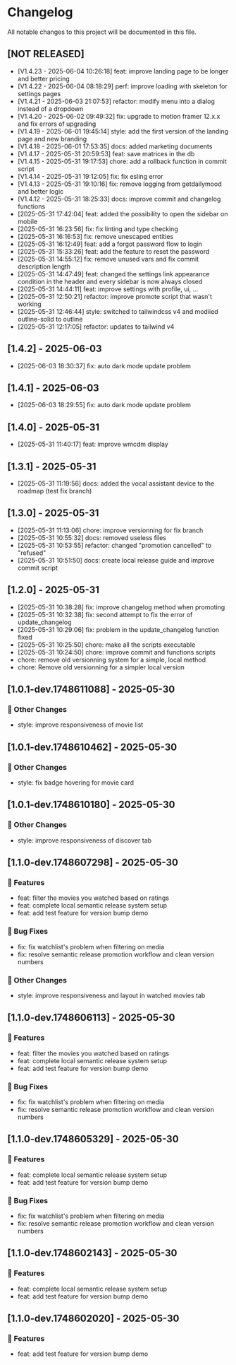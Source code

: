 # Changelog

All notable changes to this project will be documented in this file.

## [NOT RELEASED]
- [V1.4.23 - 2025-06-04 10:26:18] feat: improve landing page to be longer and better pricing
- [V1.4.22 - 2025-06-04 08:18:29] perf: improve loading with skeleton for settings pages
- [V1.4.21 - 2025-06-03 21:07:53] refactor: modify menu into a dialog instead of a dropdown
- [V1.4.20 - 2025-06-02 09:49:32] fix: upgrade to motion framer 12.x.x and fix errors of upgrading
- [V1.4.19 - 2025-06-01 19:45:14] style: add the first version of the landing page and new branding
- [V1.4.18 - 2025-06-01 17:53:35] docs: added marketing documents
- [V1.4.17 - 2025-05-31 20:59:53] feat: save matrices in the db
- [V1.4.15 - 2025-05-31 19:17:53] chore: add a rollback function in commit script
- [V1.4.14 - 2025-05-31 19:12:05] fix: fix esling error
- [V1.4.13 - 2025-05-31 19:10:16] fix: remove logging from getdailymood and better logic
- [V1.4.12 - 2025-05-31 18:25:33] docs: improve commit and changelog functions
- [2025-05-31 17:42:04] feat: added the possibility to open the sidebar on mobile
- [2025-05-31 16:23:56] fix: fix linting and type checking
- [2025-05-31 16:16:53] fix: remove unescaped entities
- [2025-05-31 16:12:49] feat: add a forgot password flow to login
- [2025-05-31 15:33:26] feat: add the feature to reset the password
- [2025-05-31 14:55:12] fix: remove unused vars and fix commit description length
- [2025-05-31 14:47:49] feat: changed the settings link appearance condition in the header and every sidebar is now always closed
- [2025-05-31 14:44:11] feat: improve settings with profile, ui, ...
- [2025-05-31 12:50:21] refactor: improve promote script that wasn't working
- [2025-05-31 12:46:44] style: switched to tailwindcss v4 and modiied outline-solid to outline
- [2025-05-31 12:17:05] refactor: updates to tailwind v4

## [1.4.2] - 2025-06-03
- [2025-06-03 18:30:37] fix: auto dark mode update problem

## [1.4.1] - 2025-06-03
- [2025-06-03 18:29:55] fix: auto dark mode update problem

## [1.4.0] - 2025-05-31
- [2025-05-31 11:40:17] feat: improve wmcdm display

## [1.3.1] - 2025-05-31
- [2025-05-31 11:19:56] docs: added the vocal assistant device to the roadmap (test fix branch)

## [1.3.0] - 2025-05-31
- [2025-05-31 11:13:06] chore: improve versionning for fix branch
- [2025-05-31 10:55:32] docs: removed useless files
- [2025-05-31 10:53:55] refactor: changed "promotion cancelled" to "refused"
- [2025-05-31 10:51:50] docs: create local release guide and improve commit script

## [1.2.0] - 2025-05-31
- [2025-05-31 10:38:28] fix: improve changelog method when promoting
- [2025-05-31 10:32:38] fix: second attempt to fix the error of update_changelog
- [2025-05-31 10:29:06] fix: problem in the update_changelog function fixed
- [2025-05-31 10:25:50] chore: make all the scripts executable
- [2025-05-31 10:24:50] chore: improve commit and functions scripts
- chore: remove old versionning system for a simple, local method
- chore: Remove old versionning for a simpler local version

## [1.0.1-dev.1748611088] - 2025-05-30

### 📝 Other Changes
- style: improve responsiveness of movie list


## [1.0.1-dev.1748610462] - 2025-05-30

### 📝 Other Changes
- style: fix badge hovering for movie card


## [1.0.1-dev.1748610180] - 2025-05-30

### 📝 Other Changes
- style: improve responsiveness of discover tab



## [1.1.0-dev.1748607298] - 2025-05-30

### 🚀 Features
- feat: filter the movies you watched based on ratings
- feat: complete local semantic release system setup
- feat: add test feature for version bump demo

### 🐛 Bug Fixes
- fix: fix watchlist's problem when filtering on media
- fix: resolve semantic release promotion workflow and clean version numbers

### 📝 Other Changes
- style: improve responsiveness and layout in watched movies tab


## [1.1.0-dev.1748606113] - 2025-05-30

### 🚀 Features
- feat: filter the movies you watched based on ratings
- feat: complete local semantic release system setup
- feat: add test feature for version bump demo

### 🐛 Bug Fixes
- fix: fix watchlist's problem when filtering on media
- fix: resolve semantic release promotion workflow and clean version numbers


## [1.1.0-dev.1748605329] - 2025-05-30

### 🚀 Features
- feat: complete local semantic release system setup
- feat: add test feature for version bump demo

### 🐛 Bug Fixes
- fix: fix watchlist's problem when filtering on media
- fix: resolve semantic release promotion workflow and clean version numbers


## [1.1.0-dev.1748602143] - 2025-05-30

### 🚀 Features
- feat: complete local semantic release system setup
- feat: add test feature for version bump demo


## [1.1.0-dev.1748602020] - 2025-05-30

### 🚀 Features
- feat: add test feature for version bump demo
